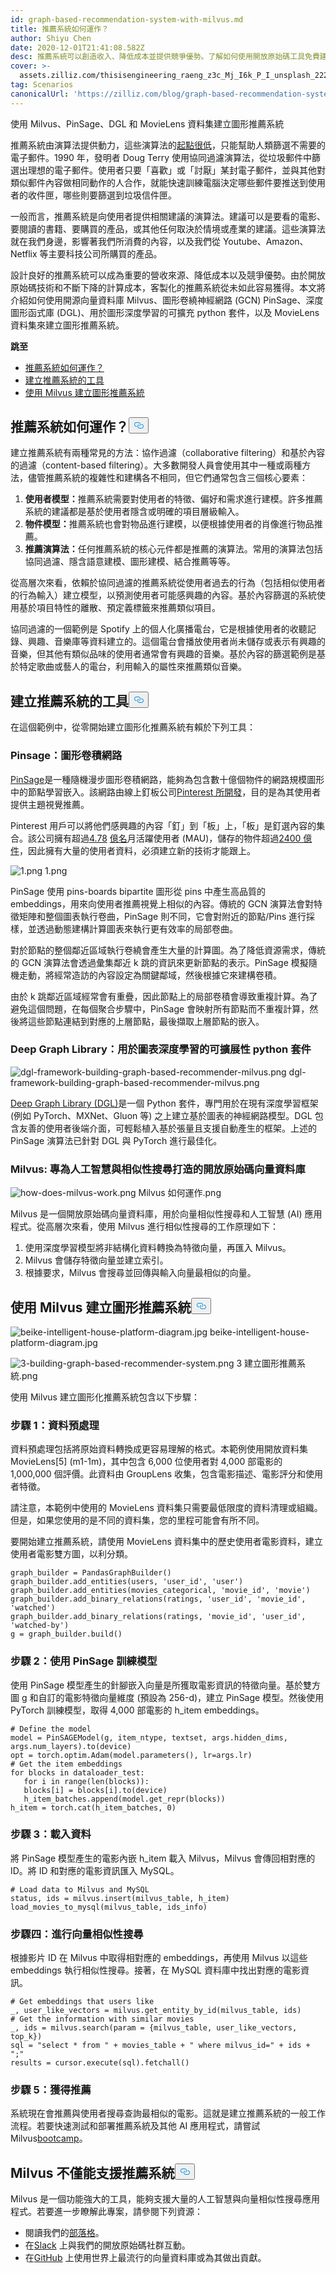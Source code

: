 ```yaml
---
id: graph-based-recommendation-system-with-milvus.md
title: 推薦系統如何運作？
author: Shiyu Chen
date: 2020-12-01T21:41:08.582Z
desc: 推薦系統可以創造收入、降低成本並提供競爭優勢。了解如何使用開放原始碼工具免費建立一個系統。
cover: >-
  assets.zilliz.com/thisisengineering_raeng_z3c_Mj_I6k_P_I_unsplash_2228b9411c.jpg
tag: Scenarios
canonicalUrl: 'https://zilliz.com/blog/graph-based-recommendation-system-with-milvus'
---
```

<custom-h1>使用 Milvus、PinSage、DGL 和 MovieLens 資料集建立圖形推薦系統</custom-h1><p>推薦系統由演算法提供動力，這些演算法的<a href="https://www.npr.org/2021/06/03/1002772749/the-rise-of-recommendation-systems-how-machines-figure-out-the-things-we-want">起點很低</a>，只能幫助人類篩選不需要的電子郵件。1990 年，發明者 Doug Terry 使用協同過濾演算法，從垃圾郵件中篩選出理想的電子郵件。使用者只要「喜歡」或「討厭」某封電子郵件，並與其他對類似郵件內容做相同動作的人合作，就能快速訓練電腦決定哪些郵件要推送到使用者的收件匣，哪些則要篩選到垃圾信件匣。</p>
<p>一般而言，推薦系統是向使用者提供相關建議的演算法。建議可以是要看的電影、要閱讀的書籍、要購買的產品，或其他任何取決於情境或產業的建議。這些演算法就在我們身邊，影響著我們所消費的內容，以及我們從 Youtube、Amazon、Netflix 等主要科技公司所購買的產品。</p>
<p>設計良好的推薦系統可以成為重要的營收來源、降低成本以及競爭優勢。由於開放原始碼技術和不斷下降的計算成本，客製化的推薦系統從未如此容易獲得。本文將介紹如何使用開源向量資料庫 Milvus、圖形卷繞神經網路 (GCN) PinSage、深度圖形函式庫 (DGL)、用於圖形深度學習的可擴充 python 套件，以及 MovieLens 資料集來建立圖形推薦系統。</p>
<p><strong>跳至</strong></p>
<ul>
<li><a href="#how-do-recommendation-systems-work">推薦系統如何運作？</a></li>
<li><a href="#tools-for-building-a-recommender-system">建立推薦系統的工具</a></li>
<li><a href="#building-a-graph-based-recommender-system-with-milvus">使用 Milvus 建立圖形推薦系統</a></li>
</ul>
<h2 id="How-do-recommendation-systems-work" class="common-anchor-header">推薦系統如何運作？<button data-href="#How-do-recommendation-systems-work" class="anchor-icon" translate="no">
      <svg translate="no"
        aria-hidden="true"
        focusable="false"
        height="20"
        version="1.1"
        viewBox="0 0 16 16"
        width="16"
      >
        <path
          fill="#0092E4"
          fill-rule="evenodd"
          d="M4 9h1v1H4c-1.5 0-3-1.69-3-3.5S2.55 3 4 3h4c1.45 0 3 1.69 3 3.5 0 1.41-.91 2.72-2 3.25V8.59c.58-.45 1-1.27 1-2.09C10 5.22 8.98 4 8 4H4c-.98 0-2 1.22-2 2.5S3 9 4 9zm9-3h-1v1h1c1 0 2 1.22 2 2.5S13.98 12 13 12H9c-.98 0-2-1.22-2-2.5 0-.83.42-1.64 1-2.09V6.25c-1.09.53-2 1.84-2 3.25C6 11.31 7.55 13 9 13h4c1.45 0 3-1.69 3-3.5S14.5 6 13 6z"
        ></path>
      </svg>
    </button></h2><p>建立推薦系統有兩種常見的方法：協作過濾（collaborative filtering）和基於內容的過濾（content-based filtering）。大多數開發人員會使用其中一種或兩種方法，儘管推薦系統的複雜性和建構各不相同，但它們通常包含三個核心要素：</p>
<ol>
<li><strong>使用者模型：</strong>推薦系統需要對使用者的特徵、偏好和需求進行建模。許多推薦系統的建議都是基於使用者隱含或明確的項目層級輸入。</li>
<li><strong>物件模型：</strong>推薦系統也會對物品進行建模，以便根據使用者的肖像進行物品推薦。</li>
<li><strong>推薦演算法：</strong>任何推薦系統的核心元件都是推薦的演算法。常用的演算法包括協同過濾、隱含語意建模、圖形建模、結合推薦等等。</li>
</ol>
<p>從高層次來看，依賴於協同過濾的推薦系統從使用者過去的行為（包括相似使用者的行為輸入）建立模型，以預測使用者可能感興趣的內容。基於內容篩選的系統使用基於項目特性的離散、預定義標籤來推薦類似項目。</p>
<p>協同過濾的一個範例是 Spotify 上的個人化廣播電台，它是根據使用者的收聽記錄、興趣、音樂庫等資料建立的。這個電台會播放使用者尚未儲存或表示有興趣的音樂，但其他有類似品味的使用者通常會有興趣的音樂。基於內容的篩選範例是基於特定歌曲或藝人的電台，利用輸入的屬性來推薦類似音樂。</p>
<h2 id="Tools-for-building-a-recommender-system" class="common-anchor-header">建立推薦系統的工具<button data-href="#Tools-for-building-a-recommender-system" class="anchor-icon" translate="no">
      <svg translate="no"
        aria-hidden="true"
        focusable="false"
        height="20"
        version="1.1"
        viewBox="0 0 16 16"
        width="16"
      >
        <path
          fill="#0092E4"
          fill-rule="evenodd"
          d="M4 9h1v1H4c-1.5 0-3-1.69-3-3.5S2.55 3 4 3h4c1.45 0 3 1.69 3 3.5 0 1.41-.91 2.72-2 3.25V8.59c.58-.45 1-1.27 1-2.09C10 5.22 8.98 4 8 4H4c-.98 0-2 1.22-2 2.5S3 9 4 9zm9-3h-1v1h1c1 0 2 1.22 2 2.5S13.98 12 13 12H9c-.98 0-2-1.22-2-2.5 0-.83.42-1.64 1-2.09V6.25c-1.09.53-2 1.84-2 3.25C6 11.31 7.55 13 9 13h4c1.45 0 3-1.69 3-3.5S14.5 6 13 6z"
        ></path>
      </svg>
    </button></h2><p>在這個範例中，從零開始建立圖形化推薦系統有賴於下列工具：</p>
<h3 id="Pinsage-A-graph-convolutional-network" class="common-anchor-header">Pinsage：圖形卷積網路</h3><p><a href="https://medium.com/pinterest-engineering/pinsage-a-new-graph-convolutional-neural-network-for-web-scale-recommender-systems-88795a107f48">PinSage</a>是一種隨機漫步圖形卷積網路，能夠為包含數十億個物件的網路規模圖形中的節點學習嵌入。該網路由線上釘板公司<a href="https://www.pinterest.com/">Pinterest 所開發</a>，目的是為其使用者提供主題視覺推薦。</p>
<p>Pinterest 用戶可以將他們感興趣的內容「釘」到「板」上，「板」是釘選內容的集合。該公司擁有超過<a href="https://business.pinterest.com/audience/">4.78</a> <a href="https://newsroom.pinterest.com/en/company">億名</a>月活躍使用者 (MAU)，儲存的物件超過<a href="https://newsroom.pinterest.com/en/company">2400 億件</a>，因此擁有大量的使用者資料，必須建立新的技術才能跟上。</p>
<p>
  
   <span class="img-wrapper"> <img translate="no" src="https://assets.zilliz.com/1_742d28f7a9.png" alt="1.png" class="doc-image" id="1.png" />
   </span> <span class="img-wrapper"> <span>1.png</span> </span></p>
<p>PinSage 使用 pins-boards bipartite 圖形從 pins 中產生高品質的 embeddings，用來向使用者推薦視覺上相似的內容。傳統的 GCN 演算法會對特徵矩陣和整個圖表執行卷曲，PinSage 則不同，它會對附近的節點/Pins 進行採樣，並透過動態建構計算圖表來執行更有效率的局部卷曲。</p>
<p>對於節點的整個鄰近區域執行卷繞會產生大量的計算圖。為了降低資源需求，傳統的 GCN 演算法會透過彙集鄰近 k 跳的資訊來更新節點的表示。PinSage 模擬隨機走動，將經常造訪的內容設定為關鍵鄰域，然後根據它來建構卷積。</p>
<p>由於 k 跳鄰近區域經常會有重疊，因此節點上的局部卷積會導致重複計算。為了避免這個問題，在每個聚合步驟中，PinSage 會映射所有節點而不重複計算，然後將這些節點連結到對應的上層節點，最後擷取上層節點的嵌入。</p>
<h3 id="Deep-Graph-Library-A-scalable-python-package-for-deep-learning-on-graphs" class="common-anchor-header">Deep Graph Library：用於圖表深度學習的可擴展性 python 套件</h3><p>
  
   <span class="img-wrapper"> <img translate="no" src="https://assets.zilliz.com/dgl_framework_building_graph_based_recommender_milvus_af62de6dd4.png" alt="dgl-framework-building-graph-based-recommender-milvus.png" class="doc-image" id="dgl-framework-building-graph-based-recommender-milvus.png" />
   </span> <span class="img-wrapper"> <span>dgl-framework-building-graph-based-recommender-milvus.png</span> </span></p>
<p><a href="https://www.dgl.ai/">Deep Graph Library (DGL)</a>是一個 Python 套件，專門用於在現有深度學習框架 (例如 PyTorch、MXNet、Gluon 等) 之上建立基於圖表的神經網路模型。DGL 包含友善的使用者後端介面，可輕鬆植入基於張量且支援自動產生的框架。上述的 PinSage 演算法已針對 DGL 與 PyTorch 進行最佳化。</p>
<h3 id="Milvus-An-open-source-vector-database-built-for-AI-and-similarity-search" class="common-anchor-header">Milvus: 專為人工智慧與相似性搜尋打造的開放原始碼向量資料庫</h3><p>
  
   <span class="img-wrapper"> <img translate="no" src="https://assets.zilliz.com/how_does_milvus_work_6926180543.png" alt="how-does-milvus-work.png" class="doc-image" id="how-does-milvus-work.png" />
   </span> <span class="img-wrapper"> <span>Milvus 如何運作.png</span> </span></p>
<p>Milvus 是一個開放原始碼向量資料庫，用於向量相似性搜尋和人工智慧 (AI) 應用程式。從高層次來看，使用 Milvus 進行相似性搜尋的工作原理如下：</p>
<ol>
<li>使用深度學習模型將非結構化資料轉換為特徵向量，再匯入 Milvus。</li>
<li>Milvus 會儲存特徵向量並建立索引。</li>
<li>根據要求，Milvus 會搜尋並回傳與輸入向量最相似的向量。</li>
</ol>
<h2 id="Building-a-graph-based-recommendation-system-with-Milvus" class="common-anchor-header">使用 Milvus 建立圖形推薦系統<button data-href="#Building-a-graph-based-recommendation-system-with-Milvus" class="anchor-icon" translate="no">
      <svg translate="no"
        aria-hidden="true"
        focusable="false"
        height="20"
        version="1.1"
        viewBox="0 0 16 16"
        width="16"
      >
        <path
          fill="#0092E4"
          fill-rule="evenodd"
          d="M4 9h1v1H4c-1.5 0-3-1.69-3-3.5S2.55 3 4 3h4c1.45 0 3 1.69 3 3.5 0 1.41-.91 2.72-2 3.25V8.59c.58-.45 1-1.27 1-2.09C10 5.22 8.98 4 8 4H4c-.98 0-2 1.22-2 2.5S3 9 4 9zm9-3h-1v1h1c1 0 2 1.22 2 2.5S13.98 12 13 12H9c-.98 0-2-1.22-2-2.5 0-.83.42-1.64 1-2.09V6.25c-1.09.53-2 1.84-2 3.25C6 11.31 7.55 13 9 13h4c1.45 0 3-1.69 3-3.5S14.5 6 13 6z"
        ></path>
      </svg>
    </button></h2><p>
  
   <span class="img-wrapper"> <img translate="no" src="https://assets.zilliz.com/beike_intelligent_house_platform_diagram_6e278da118.jpg" alt="beike-intelligent-house-platform-diagram.jpg" class="doc-image" id="beike-intelligent-house-platform-diagram.jpg" />
   </span> <span class="img-wrapper"> <span>beike-intelligent-house-platform-diagram.jpg</span> </span></p>
<p>
  
   <span class="img-wrapper"> <img translate="no" src="https://assets.zilliz.com/3_building_graph_based_recommender_system_bf89770634.png" alt="3-building-graph-based-recommender-system.png" class="doc-image" id="3-building-graph-based-recommender-system.png" />
   </span> <span class="img-wrapper"> <span>3 建立圖形推薦系統.png</span> </span></p>
<p>使用 Milvus 建立圖形化推薦系統包含以下步驟：</p>
<h3 id="Step-1-Preprocess-data" class="common-anchor-header">步驟 1：資料預處理</h3><p>資料預處理包括將原始資料轉換成更容易理解的格式。本範例使用開放資料集 MovieLens[5] (m1-1m)，其中包含 6,000 位使用者對 4,000 部電影的 1,000,000 個評價。此資料由 GroupLens 收集，包含電影描述、電影評分和使用者特徵。</p>
<p>請注意，本範例中使用的 MovieLens 資料集只需要最低限度的資料清理或組織。但是，如果您使用的是不同的資料集，您的里程可能會有所不同。</p>
<p>要開始建立推薦系統，請使用 MovieLens 資料集中的歷史使用者電影資料，建立使用者電影雙方圖，以利分類。</p>
<pre><code translate="no">graph_builder = PandasGraphBuilder()
graph_builder.add_entities(users, 'user_id', 'user')
graph_builder.add_entities(movies_categorical, 'movie_id', 'movie')
graph_builder.add_binary_relations(ratings, 'user_id', 'movie_id', 'watched')
graph_builder.add_binary_relations(ratings, 'movie_id', 'user_id', 'watched-by')
g = graph_builder.build()
</code></pre>
<h3 id="Step-2-Train-model-with-PinSage" class="common-anchor-header">步驟 2：使用 PinSage 訓練模型</h3><p>使用 PinSage 模型產生的針腳嵌入向量是所獲取電影資訊的特徵向量。基於雙方圖 g 和自訂的電影特徵向量維度 (預設為 256-d)，建立 PinSage 模型。然後使用 PyTorch 訓練模型，取得 4,000 部電影的 h_item embeddings。</p>
<pre><code translate="no"># Define the model
model = PinSAGEModel(g, item_ntype, textset, args.hidden_dims, args.num_layers).to(device)
opt = torch.optim.Adam(model.parameters(), lr=args.lr)
# Get the item embeddings
for blocks in dataloader_test:
   for i in range(len(blocks)):
   blocks[i] = blocks[i].to(device)
   h_item_batches.append(model.get_repr(blocks))
h_item = torch.cat(h_item_batches, 0)
</code></pre>
<h3 id="Step-3-Load-data" class="common-anchor-header">步驟 3：載入資料</h3><p>將 PinSage 模型產生的電影內嵌 h_item 載入 Milvus，Milvus 會傳回相對應的 ID。將 ID 和對應的電影資訊匯入 MySQL。</p>
<pre><code translate="no"># Load data to Milvus and MySQL
status, ids = milvus.insert(milvus_table, h_item)
load_movies_to_mysql(milvus_table, ids_info)
</code></pre>
<h3 id="Step-4-Conduct-vector-similarity-search" class="common-anchor-header">步驟四：進行向量相似性搜尋</h3><p>根據影片 ID 在 Milvus 中取得相對應的 embeddings，再使用 Milvus 以這些 embeddings 執行相似性搜尋。接著，在 MySQL 資料庫中找出對應的電影資訊。</p>
<pre><code translate="no"># Get embeddings that users like
_, user_like_vectors = milvus.get_entity_by_id(milvus_table, ids)
# Get the information with similar movies
_, ids = milvus.search(param = {milvus_table, user_like_vectors, top_k})
sql = &quot;select * from &quot; + movies_table + &quot; where milvus_id=&quot; + ids + &quot;;&quot;
results = cursor.execute(sql).fetchall()
</code></pre>
<h3 id="Step-5-Get-recommendations" class="common-anchor-header">步驟 5：獲得推薦</h3><p>系統現在會推薦與使用者搜尋查詢最相似的電影。這就是建立推薦系統的一般工作流程。若要快速測試和部署推薦系統及其他 AI 應用程式，請嘗試 Milvus<a href="https://github.com/milvus-io/bootcamp">bootcamp</a>。</p>
<h2 id="Milvus-can-power-more-than-recommender-systems" class="common-anchor-header">Milvus 不僅能支援推薦系統<button data-href="#Milvus-can-power-more-than-recommender-systems" class="anchor-icon" translate="no">
      <svg translate="no"
        aria-hidden="true"
        focusable="false"
        height="20"
        version="1.1"
        viewBox="0 0 16 16"
        width="16"
      >
        <path
          fill="#0092E4"
          fill-rule="evenodd"
          d="M4 9h1v1H4c-1.5 0-3-1.69-3-3.5S2.55 3 4 3h4c1.45 0 3 1.69 3 3.5 0 1.41-.91 2.72-2 3.25V8.59c.58-.45 1-1.27 1-2.09C10 5.22 8.98 4 8 4H4c-.98 0-2 1.22-2 2.5S3 9 4 9zm9-3h-1v1h1c1 0 2 1.22 2 2.5S13.98 12 13 12H9c-.98 0-2-1.22-2-2.5 0-.83.42-1.64 1-2.09V6.25c-1.09.53-2 1.84-2 3.25C6 11.31 7.55 13 9 13h4c1.45 0 3-1.69 3-3.5S14.5 6 13 6z"
        ></path>
      </svg>
    </button></h2><p>Milvus 是一個功能強大的工具，能夠支援大量的人工智慧與向量相似性搜尋應用程式。若要進一步瞭解此專案，請參閱下列資源：</p>
<ul>
<li>閱讀我們的<a href="https://zilliz.com/blog">部落格</a>。</li>
<li>在<a href="https://join.slack.com/t/milvusio/shared_invite/zt-e0u4qu3k-bI2GDNys3ZqX1YCJ9OM~GQ">Slack</a> 上與我們的開放原始碼社群互動。</li>
<li>在<a href="https://github.com/milvus-io/milvus/">GitHub</a> 上使用世界上最流行的向量資料庫或為其做出貢獻。</li>
</ul>
